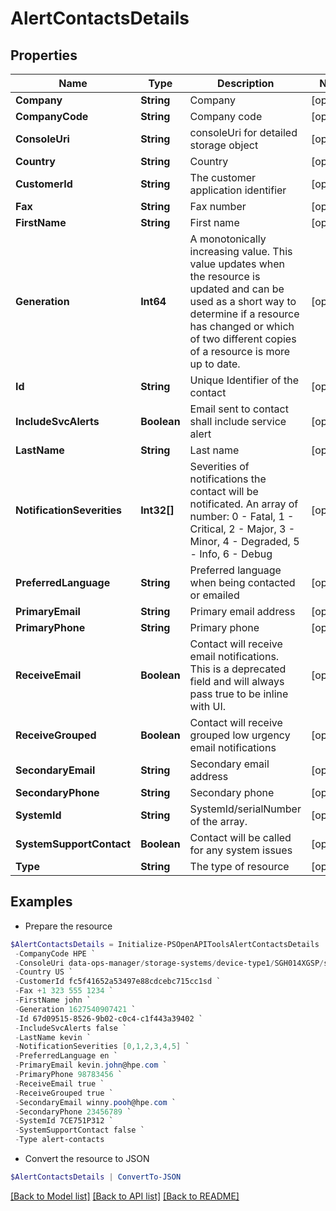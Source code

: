 # AlertContactsDetails
## Properties

Name | Type | Description | Notes
------------ | ------------- | ------------- | -------------
**Company** | **String** | Company | [optional] 
**CompanyCode** | **String** | Company code | [optional] 
**ConsoleUri** | **String** | consoleUri for detailed storage object | [optional] 
**Country** | **String** | Country | [optional] 
**CustomerId** | **String** | The customer application identifier | [optional] 
**Fax** | **String** | Fax number | [optional] 
**FirstName** | **String** | First name | [optional] 
**Generation** | **Int64** | A monotonically increasing value. This value updates when the resource is updated and can be used as a short way to determine if a resource has changed or which of two different copies of a resource is more up to date.  | [optional] 
**Id** | **String** | Unique Identifier of the contact | [optional] 
**IncludeSvcAlerts** | **Boolean** | Email sent to contact shall include service alert | [optional] 
**LastName** | **String** | Last name | [optional] 
**NotificationSeverities** | **Int32[]** | Severities of notifications the contact will be notificated. An array of number: 0 - Fatal, 1 - Critical, 2 - Major, 3 - Minor, 4 - Degraded, 5 - Info, 6 - Debug | [optional] 
**PreferredLanguage** | **String** | Preferred language when being contacted or emailed | [optional] 
**PrimaryEmail** | **String** | Primary email address | [optional] 
**PrimaryPhone** | **String** | Primary phone | [optional] 
**ReceiveEmail** | **Boolean** | Contact will receive email notifications. This is a deprecated field and will always pass true to be inline with UI. | [optional] 
**ReceiveGrouped** | **Boolean** | Contact will receive grouped low urgency email notifications | [optional] 
**SecondaryEmail** | **String** | Secondary email address | [optional] 
**SecondaryPhone** | **String** | Secondary phone | [optional] 
**SystemId** | **String** | SystemId/serialNumber of the array. | [optional] 
**SystemSupportContact** | **Boolean** | Contact will be called for any system issues | [optional] 
**Type** | **String** | The type of resource | [optional] 

## Examples

- Prepare the resource
```powershell
$AlertContactsDetails = Initialize-PSOpenAPIToolsAlertContactsDetails  -Company HPE `
 -CompanyCode HPE `
 -ConsoleUri data-ops-manager/storage-systems/device-type1/SGH014XGSP/settings/system-settings `
 -Country US `
 -CustomerId fc5f41652a53497e88cdcebc715cc1sd `
 -Fax +1 323 555 1234 `
 -FirstName john `
 -Generation 1627540907421 `
 -Id 67d09515-8526-9b02-c0c4-c1f443a39402 `
 -IncludeSvcAlerts false `
 -LastName kevin `
 -NotificationSeverities [0,1,2,3,4,5] `
 -PreferredLanguage en `
 -PrimaryEmail kevin.john@hpe.com `
 -PrimaryPhone 98783456 `
 -ReceiveEmail true `
 -ReceiveGrouped true `
 -SecondaryEmail winny.pooh@hpe.com `
 -SecondaryPhone 23456789 `
 -SystemId 7CE751P312 `
 -SystemSupportContact false `
 -Type alert-contacts
```

- Convert the resource to JSON
```powershell
$AlertContactsDetails | ConvertTo-JSON
```

[[Back to Model list]](../README.md#documentation-for-models) [[Back to API list]](../README.md#documentation-for-api-endpoints) [[Back to README]](../README.md)

